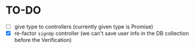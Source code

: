 # TO-DO

- [ ] give type to controllers (currently given type is Promise<any>)
- [x] re-factor `signUp` controller (we can't save user info in the DB collection before the Verification)